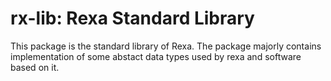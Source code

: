 # rx-lib: Rexa Standard Library

This package is the standard library of Rexa. The package majorly contains implementation of some
abstact data types used by rexa and software based on it.
